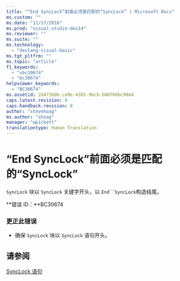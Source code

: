 ```yaml
---
title: "“End SyncLock”前面必须是匹配的“SyncLock” | Microsoft Docs"
ms.custom: ""
ms.date: "11/17/2016"
ms.prod: "visual-studio-dev14"
ms.reviewer: ""
ms.suite: ""
ms.technology: 
  - "devlang-visual-basic"
ms.tgt_pltfrm: ""
ms.topic: "article"
f1_keywords: 
  - "vbc30674"
  - "bc30674"
helpviewer_keywords: 
  - "BC30674"
ms.assetid: 2d473b0b-ca9e-43b5-9bcb-b00766bc90a4
caps.latest.revision: 8
caps.handback.revision: 8
author: "stevehoag"
ms.author: "shoag"
manager: "wpickett"
translationtype: Human Translation
---
```

# “End SyncLock”前面必须是匹配的“SyncLock”
`SyncLock` 块以 `SyncLock` 关键字开头，以 `End``SyncLock`构造结尾。  
  
 **错误 ID：**BC30674  
  
### 更正此错误  
  
-   确保 `SyncLock` 块以 `SyncLock` 语句开头。  
  
## 请参阅  
 [SyncLock 语句](../../visual-basic/language-reference/statements/synclock-statement.md)